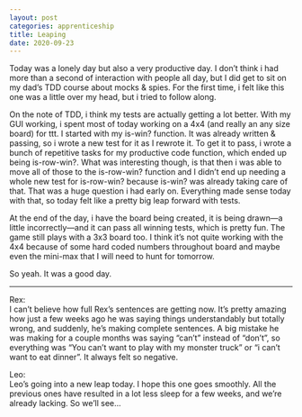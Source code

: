 ```yaml
---
layout: post 
categories: apprenticeship
title: Leaping
date: 2020-09-23
---
```


Today was a lonely day but also a very productive day.  I don’t think i had more than a second of interaction with people all day, but I did get to sit on my dad’s TDD course about mocks & spies.  For the first time, i felt like this one was a little over my head, but i tried to follow along.  

On the note of TDD, i think my tests are actually getting a lot better.  With my GUI working, i spent most of today working on a 4x4 (and really an any size board) for ttt.  I started with my is-win? function.  It was already written & passing, so i wrote a new test for it as I rewrote it.  To get it to pass, i wrote a bunch of repetitive tasks for my productive code function, which ended up being is-row-win?.  What was interesting though, is that then i was able to move all of those to the is-row-win? function and I didn’t end up needing a whole new test for is-row-win? because is-win? was already taking care of that.  That was a huge question i had early on.  Everything made sense today with that, so today felt like a pretty big leap forward with tests.

At the end of the day, i have the board being created, it is being drawn—a little incorrectly—and it can pass all winning tests, which is pretty fun.  The game still plays with a 3x3 board too.  I think it’s not quite working with the 4x4 because of some hard coded numbers throughout board and maybe even the mini-max that I will need to hunt for tomorrow. 

So yeah.  It was a good day.  

***
Rex:  
I can’t believe how full Rex’s sentences are getting now.  It’s pretty amazing how just a few weeks ago he was saying things understandably but totally wrong, and suddenly, he’s making complete sentences.  A big mistake he was making for a couple months was saying “can’t” instead of “don’t”, so everything was “You can’t want to play with my monster truck” or “i can’t want to eat dinner”.  It always felt so negative.

Leo:  
Leo’s going into a new leap today.  I hope this one goes smoothly.  All the previous ones have resulted in a lot less sleep for a few weeks, and we’re already lacking.  So we’ll see...
